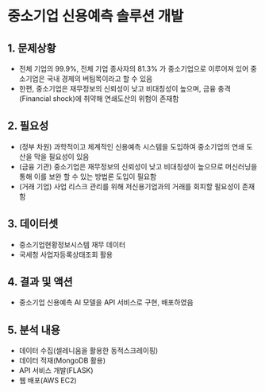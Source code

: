 # 중소기업 신용예측 솔루션 개발

## 1. 문제상황
- 전체 기업의 99.9%, 전체 기업 종사자의 81.3% 가 중소기업으로 이루어져 있어 중소기업은 국내 경제의 버팀목이라고 할 수 있음
- 한편, 중소기업은 재무정보의 신뢰성이 낮고 비대칭성이 높으며, 금융 충격(Financial shock)에 취약해 연쇄도산의 위험이 존재함

## 2. 필요성
- (정부 차원) 과학적이고 체계적인 신용예측 시스템을 도입하여 중소기업의 연쇄 도산을 막을 필요성이 있음
- (금융 기관) 중소기업은 재무정보의 신뢰성이 낮고 비대칭성이 높으므로 머신러닝을 통해 이를 보완 할 수 있는 방법론 도입이 필요함
- (거래 기업) 사업 리스크 관리를 위해 저신용기업과의 거래를 회피할 필요성이 존재함

## 3. 데이터셋
- 중소기업현황정보시스템 재무 데이터
- 국세청 사업자등록상태조회 활용

## 4. 결과 및 액션
- 중소기업 신용예측 AI 모델을 API 서비스로 구현, 배포하였음

## 5. 분석 내용
- 데이터 수집(셀레니움을 활용한 동적스크레이핑)
- 데이터 적재(MongoDB 활용)
- API 서비스 개발(FLASK)
- 웹 배포(AWS EC2)
